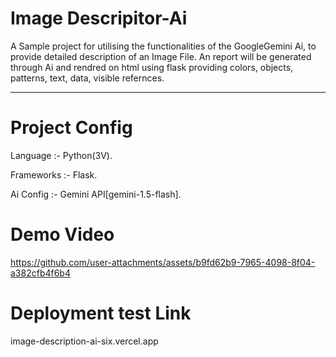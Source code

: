 # Image Descripitor-Ai
A Sample project for utilising the functionalities of the GoogleGemini Ai, to provide detailed description of an Image File.
An report will be generated through Ai and rendred on html using flask providing colors, objects, patterns, text, data, visible refernces.
________________________________________________
# Project Config 
Language :- Python(3V).

Frameworks :- Flask.


Ai Config :- Gemini API[gemini-1.5-flash].

# Demo Video
https://github.com/user-attachments/assets/b9fd62b9-7965-4098-8f04-a382cfb4f6b4

# Deployment test Link
image-description-ai-six.vercel.app
